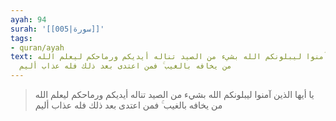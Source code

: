 ```yaml
---
ayah: 94
surah: '[[005|سورة]]'
tags:
- quran/ayah
text: يا أيها الذين آمنوا ليبلونكم الله بشيء من الصيد تناله أيديكم ورماحكم ليعلم الله
  من يخافه بالغيب ۚ فمن اعتدى بعد ذلك فله عذاب أليم
---
```

> يا أيها الذين آمنوا ليبلونكم الله بشيء من الصيد تناله أيديكم ورماحكم ليعلم الله من يخافه بالغيب ۚ فمن اعتدى بعد ذلك فله عذاب أليم
